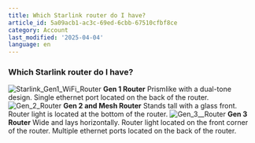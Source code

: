 ```yaml
---
title: Which Starlink router do I have?
article_id: 5a09acb1-ac3c-69ed-6cbb-67510cfbf8ce
category: Account
last_modified: '2025-04-04'
language: en
---
```


### Which Starlink router do I have?
![Starlink_Gen1_WiFi_Router](https://www.starlink.com/public-files/11032021-Wifi-01.png)
**Gen 1 Router**
Prismlike with a dual-tone design. Single ethernet port located on the back of the router.
![Gen_2_Router](https://www.starlink.com/public-files/Gen_2_Face.png)
**Gen 2 and Mesh Router**
Stands tall with a glass front. Router light is located at the bottom of the router.
![Gen_3__Router](https://www.starlink.com/public-files/Gen3_WiFi_Face.png)
**Gen 3 Router**
Wide and lays horizontally. Router light located on the front corner of the router. Multiple ethernet ports located on the back of the router.